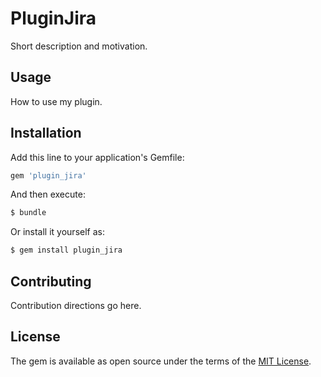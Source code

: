 # PluginJira
Short description and motivation.

## Usage
How to use my plugin.

## Installation
Add this line to your application's Gemfile:

```ruby
gem 'plugin_jira'
```

And then execute:
```bash
$ bundle
```

Or install it yourself as:
```bash
$ gem install plugin_jira
```

## Contributing
Contribution directions go here.

## License
The gem is available as open source under the terms of the [MIT License](https://opensource.org/licenses/MIT).
